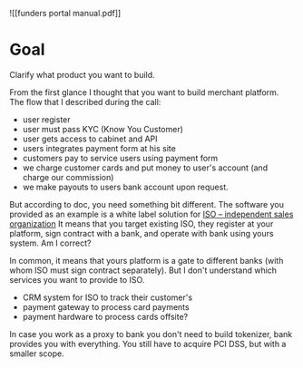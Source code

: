 ![[funders portal manual.pdf]]


# Goal
Clarify what product you want to build.

From the first glance I thought that you want to build merchant platform. The flow that I described during the call:
- user register
- user must pass KYC (Know You Customer)
- user gets access to cabinet and API
- users integrates payment form at his site
- customers pay to service users using payment form
- we charge customer cards and put money to user's account (and charge our commission)
- we make payouts to users bank account upon request.

But according to doc, you need something bit different. 
The software you provided as an example is a white label solution for [ISO – independent sales organization](https://stripe.com/it/resources/more/independent-sales-organizations)
It means that you target existing ISO, they register at your platform, sign contract with a bank, and operate with bank using yours system. Am I correct?

In common, it means that yours platform is a gate to different banks (with whom ISO must sign contract separately).
But I don't understand which services you want to provide to ISO.
- CRM system for ISO to track their customer's
- payment gateway to process card payments
- payment hardware to process cards offsite?


In case you work as a proxy to bank you don't need to build tokenizer, bank provides you with everything. You still have to acquire PCI DSS, but with a smaller scope.